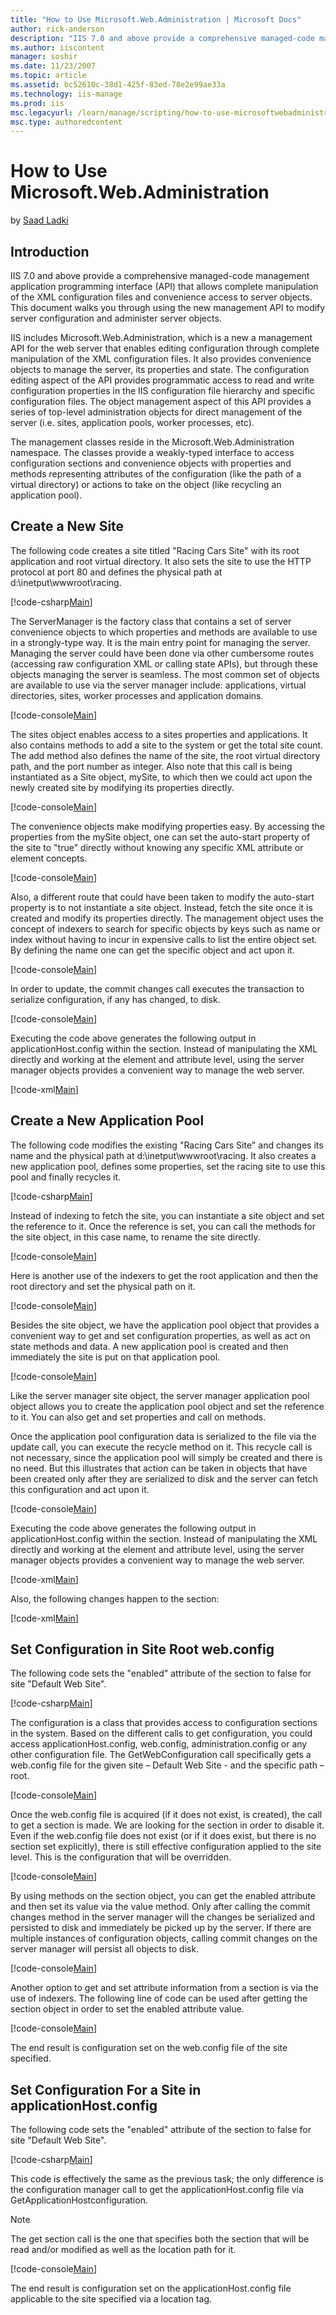 ```yaml
---
title: "How to Use Microsoft.Web.Administration | Microsoft Docs"
author: rick-anderson
description: "IIS 7.0 and above provide a comprehensive managed-code management application programming interface (API) that allows complete manipulation of the XML config..."
ms.author: iiscontent
manager: soshir
ms.date: 11/23/2007
ms.topic: article
ms.assetid: bc52610c-38d1-425f-83ed-78e2e99ae33a
ms.technology: iis-manage
ms.prod: iis
msc.legacyurl: /learn/manage/scripting/how-to-use-microsoftwebadministration
msc.type: authoredcontent
---
```

How to Use Microsoft.Web.Administration
====================
by [Saad Ladki](https://twitter.com/saadladki)

## Introduction

IIS 7.0 and above provide a comprehensive managed-code management application programming interface (API) that allows complete manipulation of the XML configuration files and convenience access to server objects. This document walks you through using the new management API to modify server configuration and administer server objects.

IIS includes Microsoft.Web.Administration, which is a new a management API for the web server that enables editing configuration through complete manipulation of the XML configuration files. It also provides convenience objects to manage the server, its properties and state. The configuration editing aspect of the API provides programmatic access to read and write configuration properties in the IIS configuration file hierarchy and specific configuration files. The object management aspect of this API provides a series of top-level administration objects for direct management of the server (i.e. sites, application pools, worker processes, etc).

The management classes reside in the Microsoft.Web.Administration namespace. The classes provide a weakly-typed interface to access configuration sections and convenience objects with properties and methods representing attributes of the configuration (like the path of a virtual directory) or actions to take on the object (like recycling an application pool).

## Create a New Site

The following code creates a site titled "Racing Cars Site" with its root application and root virtual directory. It also sets the site to use the HTTP protocol at port 80 and defines the physical path at d:\inetput\wwwroot\racing.


[!code-csharp[Main](how-to-use-microsoftwebadministration/samples/sample1.cs)]


The ServerManager is the factory class that contains a set of server convenience objects to which properties and methods are available to use in a strongly-type way. It is the main entry point for managing the server. Managing the server could have been done via other cumbersome routes (accessing raw configuration XML or calling state APIs), but through these objects managing the server is seamless. The most common set of objects are available to use via the server manager include: applications, virtual directories, sites, worker processes and application domains.


[!code-console[Main](how-to-use-microsoftwebadministration/samples/sample2.cmd)]


The sites object enables access to a sites properties and applications. It also contains methods to add a site to the system or get the total site count. The add method also defines the name of the site, the root virtual directory path, and the port number as integer. Also note that this call is being instantiated as a Site object, mySite, to which then we could act upon the newly created site by modifying its properties directly.


[!code-console[Main](how-to-use-microsoftwebadministration/samples/sample3.cmd)]


The convenience objects make modifying properties easy. By accessing the properties from the mySite object, one can set the auto-start property of the site to "true" directly without knowing any specific XML attribute or element concepts.


[!code-console[Main](how-to-use-microsoftwebadministration/samples/sample4.cmd)]


Also, a different route that could have been taken to modify the auto-start property is to not instantiate a site object. Instead, fetch the site once it is created and modify its properties directly. The management object uses the concept of indexers to search for specific objects by keys such as name or index without having to incur in expensive calls to list the entire object set. By defining the name one can get the specific object and act upon it.


[!code-console[Main](how-to-use-microsoftwebadministration/samples/sample5.cmd)]


In order to update, the commit changes call executes the transaction to serialize configuration, if any has changed, to disk.


[!code-console[Main](how-to-use-microsoftwebadministration/samples/sample6.cmd)]


Executing the code above generates the following output in applicationHost.config within the section. Instead of manipulating the XML directly and working at the element and attribute level, using the server manager objects provides a convenient way to manage the web server.


[!code-xml[Main](how-to-use-microsoftwebadministration/samples/sample7.xml)]


## Create a New Application Pool

The following code modifies the existing "Racing Cars Site" and changes its name and the physical path at d:\inetput\wwwroot\racing. It also creates a new application pool, defines some properties, set the racing site to use this pool and finally recycles it.


[!code-csharp[Main](how-to-use-microsoftwebadministration/samples/sample8.cs)]


Instead of indexing to fetch the site, you can instantiate a site object and set the reference to it. Once the reference is set, you can call the methods for the site object, in this case name, to rename the site directly.


[!code-console[Main](how-to-use-microsoftwebadministration/samples/sample9.cmd)]


Here is another use of the indexers to get the root application and then the root directory and set the physical path on it.


[!code-console[Main](how-to-use-microsoftwebadministration/samples/sample10.cmd)]


Besides the site object, we have the application pool object that provides a convenient way to get and set configuration properties, as well as act on state methods and data. A new application pool is created and then immediately the site is put on that application pool.


[!code-console[Main](how-to-use-microsoftwebadministration/samples/sample11.cmd)]


Like the server manager site object, the server manager application pool object allows you to create the application pool object and set the reference to it. You can also get and set properties and call on methods.

Once the application pool configuration data is serialized to the file via the update call, you can execute the recycle method on it. This recycle call is not necessary, since the application pool will simply be created and there is no need. But this illustrates that action can be taken in objects that have been created only after they are serialized to disk and the server can fetch this configuration and act upon it.


[!code-console[Main](how-to-use-microsoftwebadministration/samples/sample12.cmd)]


Executing the code above generates the following output in applicationHost.config within the section. Instead of manipulating the XML directly and working at the element and attribute level, using the server manager objects provides a convenient way to manage the web server.


[!code-xml[Main](how-to-use-microsoftwebadministration/samples/sample13.xml)]


Also, the following changes happen to the section:


[!code-xml[Main](how-to-use-microsoftwebadministration/samples/sample14.xml)]


## Set Configuration in Site Root web.config

The following code sets the "enabled" attribute of the section to false for site "Default Web Site".


[!code-csharp[Main](how-to-use-microsoftwebadministration/samples/sample15.cs)]


The configuration is a class that provides access to configuration sections in the system. Based on the different calls to get configuration, you could access applicationHost.config, web.config, administration.config or any other configuration file. The GetWebConfiguration call specifically gets a web.config file for the given site – Default Web Site - and the specific path – root.


[!code-console[Main](how-to-use-microsoftwebadministration/samples/sample16.cmd)]


Once the web.config file is acquired (if it does not exist, is created), the call to get a section is made. We are looking for the section in order to disable it. Even if the web.config file does not exist (or if it does exist, but there is no section set explicitly), there is still effective configuration applied to the site level. This is the configuration that will be overridden.


[!code-console[Main](how-to-use-microsoftwebadministration/samples/sample17.cmd)]


By using methods on the section object, you can get the enabled attribute and then set its value via the value method. Only after calling the commit changes method in the server manager will the changes be serialized and persisted to disk and immediately be picked up by the server. If there are multiple instances of configuration objects, calling commit changes on the server manager will persist all objects to disk.


[!code-console[Main](how-to-use-microsoftwebadministration/samples/sample18.cmd)]


Another option to get and set attribute information from a section is via the use of indexers. The following line of code can be used after getting the section object in order to set the enabled attribute value.


[!code-console[Main](how-to-use-microsoftwebadministration/samples/sample19.cmd)]


The end result is configuration set on the web.config file of the site specified.

## Set Configuration For a Site in applicationHost.config

The following code sets the "enabled" attribute of the section to false for site "Default Web Site".


[!code-csharp[Main](how-to-use-microsoftwebadministration/samples/sample20.cs)]


This code is effectively the same as the previous task; the only difference is the configuration manager call to get the applicationHost.config file via GetApplicationHostconfiguration.

> [!NOTE]
> The get section call is the one that specifies both the section that will be read and/or modified as well as the location path for it.


[!code-console[Main](how-to-use-microsoftwebadministration/samples/sample21.cmd)]


The end result is configuration set on the applicationHost.config file applicable to the site specified via a location tag.